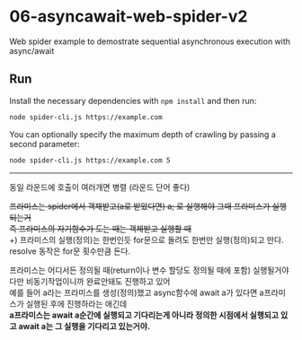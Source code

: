 # 06-asyncawait-web-spider-v2

Web spider example to demostrate sequential asynchronous execution with async/await

## Run

Install the necessary dependencies with `npm install` and then run:

```bash
node spider-cli.js https://example.com
```

You can optionally specify the maximum depth of crawling by passing a second parameter:

```bash
node spider-cli.js https://example.com 5
```
----
동일 라운드에 호출이 여러개면 병렬 (라운드 단어 좋다)  

~~프라미스는 spider에서 객채받고(a로 받았다면) a; 로 실행해야 그때 프라미스가 실행되는거~~   
~~즉 프라미스의 자기함수가 도는 때는 객체받고 실행할 때~~  
+) 프라미스의 실행(정의)는 한번인듯 for문으로 돌려도 한번만 실행(정의)되고 만다. resolve 동작은 for문 횟수만큼 돈다.  

프라미스는 어디서든 정의될 때(return이나 변수 할당도 정의될 때에 포함) 실행될거야 다만 비동기작업이니까 완료안돼도 진행하고 있어  
예를 들어 a라는 프라미스를 생성(정의)했고 async함수에 await a가 있다면 a프라미스가 실행된 후에 진행하라는 애긴데  
__a프라미스는 await a순간에 실행되고 기다리는게 아니라 정의한 시점에서 실행되고 있고 await a는 그 실행을 기다리고 있는거야.__  